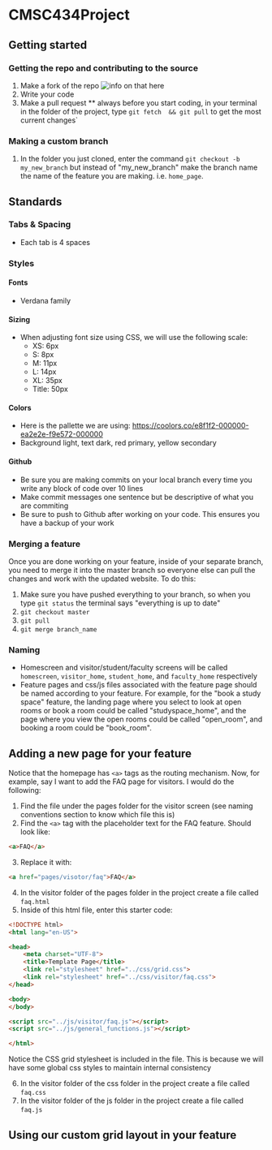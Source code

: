 # CMSC434Project

## Getting started
### Getting the repo and contributing to the source
1. Make a fork of the repo ![info on that here](https://help.github.com/en/enterprise/2.13/user/articles/fork-a-repo)
2. Write your code
3. Make a pull request
** always before you start coding, in your terminal in the folder of the project, type `git fetch  && git pull` to get the most current changes`
### Making a custom branch
1. In the folder you just cloned, enter the command `git checkout -b my_new_branch` but instead of "my_new_branch" make the branch name the name of the feature you are making. i.e. `home_page`. 
## Standards
### Tabs & Spacing
- Each tab is 4 spaces
### Styles
#### Fonts
- Verdana family
#### Sizing
- When adjusting font size using CSS, we will use the following scale:
    - XS: 6px
    - S: 8px
    - M: 11px
    - L: 14px
    - XL: 35px
    - Title: 50px
#### Colors
- Here is the pallette we are using: https://coolors.co/e8f1f2-000000-ea2e2e-f9e572-000000
- Background light, text dark, red primary, yellow secondary
#### Github
- Be sure you are making commits on your local branch every time you write any block of code over 10 lines
- Make commit messages one sentence but be descriptive of what you are commiting
- Be sure to push to Github after working on your code. This ensures you have a backup of your work
### Merging a feature
Once you are done working on your feature, inside of your separate branch, you need to merge it into the master branch so everyone else can pull the changes and work with the updated website. To do this:
1. Make sure you have pushed everything to your branch, so when you type `git status` the terminal says "everything is up to date"
2. `git checkout master`
3. `git pull`
4. `git merge branch_name`
### Naming
- Homescreen and visitor/student/faculty screens will be called `homescreen`, `visitor_home`, `student_home`, and `faculty_home` respectively
- Feature pages and css/js files associated with the feature page should be named according to your feature. For example, for the "book a study space" feature, the landing page where you select to look at open rooms or book a room could be called "studyspace_home", and the page where you view the open rooms could be called "open_room", and booking a room could be "book_room".

## Adding a new page for your feature
Notice that the homepage has `<a>` tags as the routing mechanism. 
Now, for example, say I want to add the FAQ page for visitors. I would do the following:
1. Find the file under the pages folder for the visitor screen (see naming conventions section to know which file this is)
2. Find the `<a>` tag with the placeholder text for the FAQ feature. Should look like:
```html
<a>FAQ</a>
```
3. Replace it with:
```html
<a href="pages/visotor/faq">FAQ</a>
```
4. In the visitor folder of the pages folder in the project create a file called `faq.html`
5. Inside of this html file, enter this starter code:
```html
<!DOCTYPE html>
<html lang="en-US">

<head>
    <meta charset="UTF-8">
    <title>Template Page</title>
    <link rel="stylesheet" href="../css/grid.css">
    <link rel="stylesheet" href="../css/visitor/faq.css">
</head>

<body>
</body>

<script src="../js/visitor/faq.js"></script>
<script src="../js/general_functions.js"></script>

</html>
```
Notice the CSS grid stylesheet is included in the file. This is because we will have some global css styles to maintain internal consistency

6. In the visitor folder of the css folder in the project create a file called `faq.css`
7. In the visitor folder of the js folder in the project create a file called `faq.js`

## Using our custom grid layout in your feature
